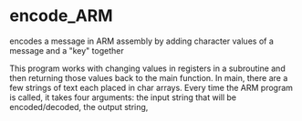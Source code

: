 # encode_ARM
encodes a message in ARM assembly by adding character values of a message and a "key" together

This program works with changing values in registers in a subroutine and then returning those values back to the main function.  In main, there are a few strings of text each placed in char arrays.  Every time the ARM program is called, it takes four arguments: the input string that will be encoded/decoded, the output string, 

